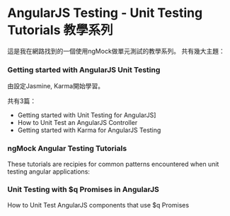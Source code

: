 AngularJS Testing - Unit Testing Tutorials 教學系列
===

這是我在網路找到的一個使用ngMock做單元測試的教學系列。 共有幾大主題：

### Getting started with AngularJS Unit Testing
由設定Jasmine, Karma開始學習。

共有3篇：
* Getting started with Unit Testing for AngularJS]
* How to Unit Test an AngularJS Controller
* Getting started with Karma for AngularJS Testing

### ngMock Angular Testing Tutorials


These tutorials are recipies for common patterns encountered when unit testing angular applications:

### Unit Testing with $q Promises in AngularJS
How to Unit Test AngularJS components that use $q Promises
